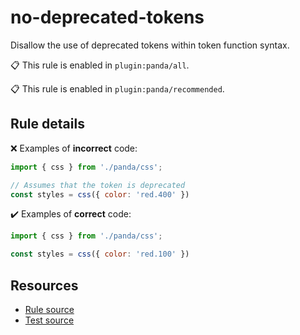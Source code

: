[//]: # (This file is generated by eslint-docgen. Do not edit it directly.)

# no-deprecated-tokens

Disallow the use of deprecated tokens within token function syntax.

📋 This rule is enabled in `plugin:panda/all`.

📋 This rule is enabled in `plugin:panda/recommended`.

## Rule details

❌ Examples of **incorrect** code:
```js
import { css } from './panda/css';

// Assumes that the token is deprecated
const styles = css({ color: 'red.400' })
```

✔️ Examples of **correct** code:
```js
import { css } from './panda/css';

const styles = css({ color: 'red.100' })
```

## Resources

* [Rule source](/plugin/src/rules/no-deprecated-tokens.ts)
* [Test source](/plugin/tests/no-deprecated-tokens.test.ts)
